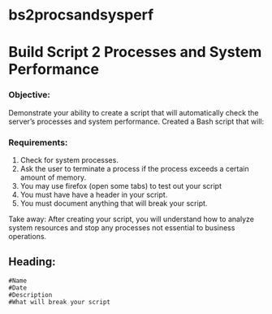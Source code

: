 # bs2procsandsysperf

# Build Script 2 Processes and System Performance

### Objective:

Demonstrate your ability to create a script that will automatically check the server’s processes and system performance. Created a Bash script that will: 

### Requirements:

1. Check for system processes. 
2. Ask the user to terminate a process if the process exceeds a certain amount of memory.
3. You may use firefox (open some tabs) to test out your script
4. You must have have a header in your script.
5. You must document anything that will break your script.

Take away: After creating your script, you will understand how to analyze system resources and stop any processes not essential to business operations.

## Heading:

```
#Name
#Date
#Description
#What will break your script
```